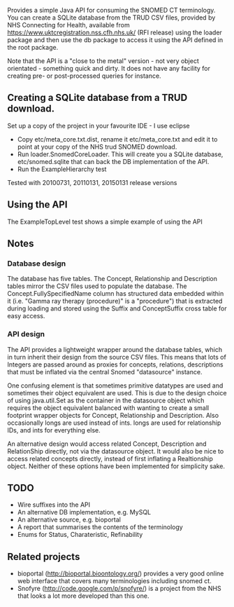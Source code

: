 Provides a simple Java API for consuming the SNOMED CT terminology.  You can create a SQLite database from the TRUD CSV files,
provided by NHS Connecting for Health, available from https://www.uktcregistration.nss.cfh.nhs.uk/ (RFI release) using the loader package
and then use the db package to access it using the API defined in the root package. 

Note that the API is a "close to the metal" version - not very object orientated - something quick and dirty.  It does not have any 
facility for creating pre- or post-processed queries for instance.

## Creating a SQLite database from a TRUD download.

Set up a copy of the project in your favourite IDE - I use eclipse

 * Copy etc/meta_core.txt.dist, rename it etc/meta_core.txt and edit it to point at your copy of the NHS trud SNOMED download.
 * Run loader.SnomedCoreLoader. This will create you a SQLite database, etc/snomed.sqlite that can back the DB implementation of the API.  
 * Run the ExampleHierarchy test

Tested with 20100731, 20110131, 20150131 release versions

## Using the API

The ExampleTopLevel test shows a simple example of using the API 

## Notes

### Database design

The database has five tables.  The Concept, Relationship and Description tables mirror the CSV files used to populate the database.
The Concept.FullySpecifiedName column has structured data embedded within it (i.e. "Gamma ray therapy (procedure)" is a "procedure")
that is extracted during loading and stored using the Suffix and ConceptSuffix cross table for easy access.

### API design

The API provides a lightweight wrapper around the database tables, which in turn inherit their design from the source CSV files.
This means that lots of Integers are passed around as proxies for concepts, relations, descriptions that must be inflated via the
central Snomed "datasource" instance.  

One confusing element is that sometimes primitive datatypes are used and sometimes their object equivalent are used.
This is due to the design choice of using java.util.Set as the container in the datasource object which requires the
object equivalent balanced with wanting to create a small footprint wrapper objects for Concept, Relationship and Description.
Also occasionally longs are used instead of ints.  longs are used for relationship IDs, and ints for everything else.  

An alternative design would access related Concept, Description and RelationShip directly, not via the datasource object. 
It would also be nice to access related concepts directly, instead of first inflating a Realtionship object.
Neither of these options have been implemented for simplicity sake.

## TODO
 
 - Wire suffixes into the API
 - An alternative DB implementation, e.g. MySQL
 - An alternative source, e.g. bioportal
 - A report that summarises the contents of the terminology
 - Enums for Status, Charateristic, Refinability

## Related projects

 - bioportal (http://bioportal.bioontology.org/) provides a very good online web interface that covers many terminologies including snomed ct.
 - Snofyre (http://code.google.com/p/snofyre/) is a project from the NHS that looks a lot more developed than this one.



